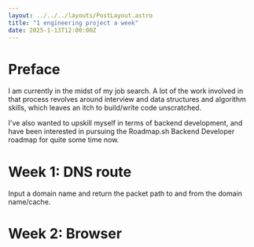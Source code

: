 ```yaml
---
layout: ../../../layouts/PostLayout.astro
title: "1 engineering project a week"
date: 2025-1-13T12:00:00Z
---
```


# Preface

I am currently in the midst of my job search. A lot of the work involved in that
process revolves around interview and data structures and algorithm skills,
which leaves an itch to build/write code unscratched.

I've also wanted to upskill myself in terms of backend development, and have
been interested in pursuing the Roadmap.sh Backend Developer roadmap for quite
some time now.

# Week 1: DNS route

Input a domain name and return the packet path to and from the domain name/cache.

# Week 2: Browser
